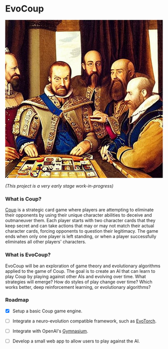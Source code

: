 # EvoCoup

![EvoCoup](images/evocoup2.jpeg)

_(This project is a very early stage work-in-progress)_

### What is Coup?

[Coup](https://www.ultraboardgames.com/coup/game-rules.php) is a strategic card game 
where players are attempting to eliminate their opponents by using their unique 
character abilities to deceive and outmaneuver them. Each player starts with two 
character cards that they keep secret and can take actions that may or may not match 
their actual character cards, forcing opponents to question their legitimacy. The 
game ends when only one player is left standing, or when a player successfully 
eliminates all other players' characters.

### What is EvoCoup?

EvoCoup will be an exploration of game theory and evolutionary algorithms applied to the 
game of Coup. The goal is to create an AI that can learn to play Coup by playing against other 
AIs and evolving over time. What strategies will emerge? How do styles of play change over time?
Which works better, deep reinforcement learning, or evolutionary algorithms?

### Roadmap
* [x] Setup a basic Coup game engine.
* [ ] Integrate a neuro-evolution compatible framework, such as [EvoTorch](https://evotorch.ai/).
* [ ] Integrate with OpenAI's [Gymnasium](https://github.com/Farama-Foundation/Gymnasium).
* [ ] Develop a small web app to allow users to play against the AI.


